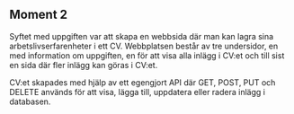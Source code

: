 ## Moment 2
Syftet med uppgiften var att skapa en webbsida där man kan lagra sina arbetslivserfarenheter i ett CV. Webbplatsen består av tre undersidor, en med information om uppgiften, en för att visa alla inlägg i CV:et och till sist en sida där fler inlägg kan göras i CV:et.

CV:et skapades med hjälp av ett egengjort API där GET, POST, PUT och DELETE används för att visa, lägga till, uppdatera eller radera inlägg i databasen. 
